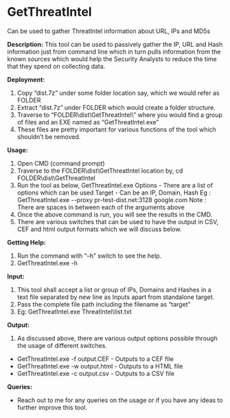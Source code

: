 # GetThreatIntel
Can be used to gather ThreatIntel information about URL, IPs and MD5s

**Description:**
This tool can be used to passively gather the IP, URL and Hash information just from command line which in turn pulls information from the known sources which would help the Security Analysts to reduce the time that they spend on collecting data.

**Deployment:**
1.	Copy “dist.7z” under some folder location say, which we would refer as FOLDER
2. Extract “dist.7z” under FOLDER which would create a folder structure.
3. Traverse to “FOLDER\dist\GetThreatIntel\” where you would find a group of files and an EXE named as “GetThreatIntel.exe”
4. These files are pretty important for various functions of the tool which shouldn’t be removed.

**Usage:**
1. Open CMD (command prompt)
2. Traverse to the FOLDER\dist\GetThreatIntel location by,
   cd FOLDER\dist\GetThreatIntel
3. Run the tool as below,
   GetThreatIntel.exe <options> <target>
   Options 	-	There are a list of options which can be used
   Target 		-	Can be an IP, Domain, Hash
   Eg : GetThreatIntel.exe  --proxy pr-test-dist.net:3128 google.com 
   Note : There are spaces in between each of the arguments above
4. Once the above command is run, you will see the results in the CMD.
5. There are various switches that can be used to have the output in CSV, CEF and html output formats which we will discuss below.

**Getting Help:**
1. Run the command with “–h” switch to see the help.
2. GetThreatIntel.exe -h
 
**Input:**
1. This tool shall accept a list or group of IPs, Domains and Hashes in a text file separated by new line as Inputs apart from standalone target.
2. Pass the complete file path including the filename as “target”
3. Eg: GetThreatIntel.exe ThreatIntel\list.txt
 
**Output:**
1. As discussed above, there are various output options possible through the usage of different switches.
 * GetThreatIntel.exe  -f  output.CEF 	- 	Outputs to a CEF file
 * GetThreatIntel.exe  -w  output.html 	- 	Outputs to a HTML file
 * GetThreatIntel.exe  -c  output.csv	-	Outputs to a CSV file
 
**Queries:**
* Reach out to me for any queries on the usage or if you have any ideas to further improve this tool.
